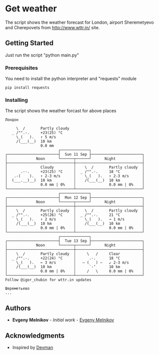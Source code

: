 # Get weather

The script shows the weather forecast for London, airport Sheremetyevo and Cherepovets from http://www.wttr.in/ site.

## Getting Started

Just run the script "python main.py"

### Prerequisites

You need to install the python interpreter and "requests" module

```
pip install requests
```

### Installing

The script shows the weather forcast for above places

```
Лондон

     \  /       Partly cloudy
   _ /"".-.     +23(25) °C     
     \_(   ).   ↑ 5 m/s        
     /(___(__)  10 km          
                0.0 mm         
                        ┌─────────────┐                        
┌───────────────────────┤  Sun 11 Sep ├───────────────────────┐
│             Noon      └──────┬──────┘      Night            │
├──────────────────────────────┼──────────────────────────────┤
│               Cloudy         │    \  /       Partly cloudy  │
│      .--.     +23(25) °C     │  _ /"".-.     18 °C          │
│   .-(    ).   ↑ 2-3 m/s      │    \_(   ).   ↑ 2-3 m/s      │
│  (___.__)__)  10 km          │    /(___(__)  10 km          │
│               0.0 mm | 0%    │               0.0 mm | 0%    │
└──────────────────────────────┴──────────────────────────────┘
                        ┌─────────────┐                        
┌───────────────────────┤  Mon 12 Sep ├───────────────────────┐
│             Noon      └──────┬──────┘      Night            │
├──────────────────────────────┼──────────────────────────────┤
│    \  /       Partly cloudy  │    \  /       Partly cloudy  │
│  _ /"".-.     +25(26) °C     │  _ /"".-.     21 °C          │
│    \_(   ).   ↑ 2 m/s        │    \_(   ).   → 1 m/s        │
│    /(___(__)  10 km          │    /(___(__)  10 km          │
│               0.0 mm | 0%    │               0.0 mm | 0%    │
└──────────────────────────────┴──────────────────────────────┘
                        ┌─────────────┐                        
┌───────────────────────┤  Tue 13 Sep ├───────────────────────┐
│             Noon      └──────┬──────┘      Night            │
├──────────────────────────────┼──────────────────────────────┤
│    \  /       Partly cloudy  │     \   /     Clear          │
│  _ /"".-.     +22(24) °C     │      .-.      18 °C          │
│    \_(   ).   ← 3 m/s        │   ― (   ) ―   ↙ 2-3 m/s      │
│    /(___(__)  10 km          │      `-’      10 km          │
│               0.0 mm | 0%    │     /   \     0.0 mm | 0%    │
└──────────────────────────────┴──────────────────────────────┘
Follow @igor_chubin for wttr.in updates

Шереметьево
...
```

## Authors

* **Evgeny Melnikov** - *Initial work* - [Evgeny Melnikov](https://github.com/MelnikovEI)

## Acknowledgments

* Inspired by [Devman](https://dvmn.org/)
